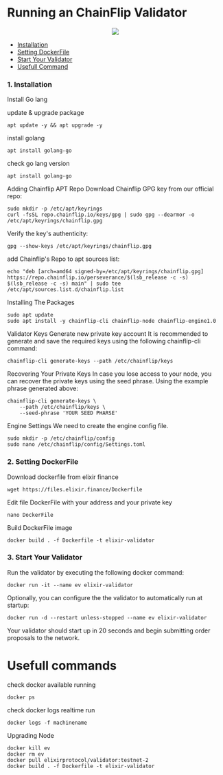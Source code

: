 # Running an ChainFlip Validator


<p align="center">
  <img height="auto" width="auto" src="https://i.imgur.com/N9KAUN8.png">
</p>


* [Installation](https://github.com/p4nrp/testnet/blob/main/elixirfinance.md#1-installation-1)
* [Setting DockerFile](https://github.com/p4nrp/testnet/blob/main/elixirfinance.md#2-setting-dockerfile)
* [Start Your Validator](https://github.com/p4nrp/testnet/blob/main/elixirfinance.md#3-start-your-validator)
* [Usefull Command](https://github.com/p4nrp/testnet/blob/main/elixirfinance.md#usefull-commands)


### 1. Installation

Install Go lang

update & upgrade package
```
apt update -y && apt upgrade -y
```

install golang
```
apt install golang-go
```

check go lang version
```
apt install golang-go
```

Adding Chainflip APT Repo
Download Chainflip GPG key from our official repo:

```
sudo mkdir -p /etc/apt/keyrings
curl -fsSL repo.chainflip.io/keys/gpg | sudo gpg --dearmor -o /etc/apt/keyrings/chainflip.gpg
```

Verify the key's authenticity:
```
gpg --show-keys /etc/apt/keyrings/chainflip.gpg
```

add Chainflip's Repo to apt sources list:
```
echo "deb [arch=amd64 signed-by=/etc/apt/keyrings/chainflip.gpg] https://repo.chainflip.io/perseverance/$(lsb_release -c -s) $(lsb_release -c -s) main" | sudo tee /etc/apt/sources.list.d/chainflip.list
```

Installing The Packages
```
sudo apt update
sudo apt install -y chainflip-cli chainflip-node chainflip-engine1.0
```

Validator Keys
Generate new private key account 
It is recommended to generate and save the required keys using the following chainflip-cli command:

```
chainflip-cli generate-keys --path /etc/chainflip/keys
```

Recovering Your Private Keys
In case you lose access to your node, you can recover the private keys using the seed phrase. Using the example phrase generated above:
```
chainflip-cli generate-keys \
    --path /etc/chainflip/keys \
    --seed-phrase 'YOUR SEED PHARSE'
```

Engine Settings
We need to create the engine config file.
```
sudo mkdir -p /etc/chainflip/config
sudo nano /etc/chainflip/config/Settings.toml
```

### 2. Setting DockerFile

Download dockerfile from elixir finance
```
wget https://files.elixir.finance/Dockerfile
```

Edit file DockerFile with your address and your private key
```
nano DockerFile
```

Build DockerFile image
```
docker build . -f Dockerfile -t elixir-validator
```

### 3. Start Your Validator
Run the validator by executing the following docker command: 
```
docker run -it --name ev elixir-validator
```
Optionally, you can configure the the validator to automatically run at startup:
```
docker run -d --restart unless-stopped --name ev elixir-validator
```
Your validator should start up in 20 seconds and begin submitting order proposals to the network.


# Usefull commands
check docker available running
```
docker ps
```

check docker logs realtime run
```
docker logs -f machinename
```

Upgrading Node 
```
docker kill ev
docker rm ev
docker pull elixirprotocol/validator:testnet-2
docker build . -f Dockerfile -t elixir-validator
```
